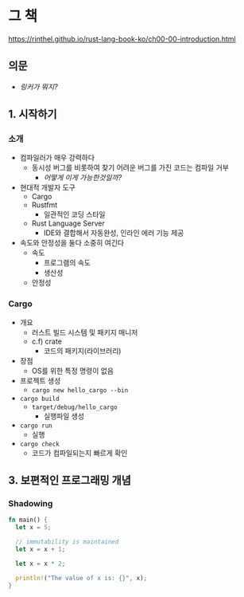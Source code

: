 # 그 책

https://rinthel.github.io/rust-lang-book-ko/ch00-00-introduction.html

## 의문

- *링커가 뭐지?*

## 1. 시작하기

### 소개

- 컴파일러가 매우 강력하다
  - 동시성 버그를 비롯하여 찾기 어려운 버그를 가진 코드는 컴파일 거부
    - *어떻게 이게 가능한것일까?*
- 현대적 개발자 도구
  - Cargo
  - Rustfmt
    - 일관적인 코딩 스타일
  - Rust Language Server
    - IDE와 결합해서 자동완성, 인라인 에러 기능 제공
- 속도와 안정성을 둘다 소중히 여긴다
  - 속도
    - 프로그램의 속도
    - 생산성
  - 안정성

### Cargo

- 개요
  - 러스트 빌드 시스템 및 패키지 매니저
  - c.f) crate
    - 코드의 패키지(라이브러리)
- 장점
  - OS를 위한 특정 명령이 없음
- 프로젝트 생성
  - `cargo new hello_cargo --bin`
- `cargo build`
  - `target/debug/hello_cargo`
    - 실행파일 생성
- `cargo run`
  - 실행
- `cargo check`
  - 코드가 컴파일되는지 빠르게 확인

## 3. 보편적인 프로그래밍 개념

### Shadowing

```rust
fn main() {
  let x = 5;

  // immutability is maintained
  let x = x + 1;

  let x = x * 2;

  println!("The value of x is: {}", x);
}
```

